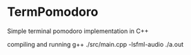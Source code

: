 # TermPomodoro
Simple terminal pomodoro implementation in C++

compiling and running
        g++ ./src/main.cpp -lsfml-audio
        ./a.out

